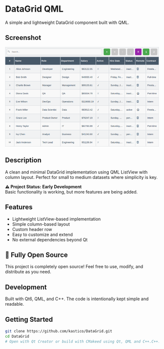 # DataGrid QML

A simple and lightweight DataGrid component built with QML.

## Screenshot

![DataGrid Example](img/DataGridEx1.png)

## Description

A clean and minimal DataGrid implementation using QML ListView with column layout. Perfect for small to medium datasets where simplicity is key.

**⚠️ Project Status: Early Development**  
Basic functionality is working, but more features are being added.

## Features

- Lightweight ListView-based implementation
- Simple column-based layout
- Custom header row
- Easy to customize and extend
- No external dependencies beyond Qt

## 🚀 Fully Open Source

This project is completely open source! Feel free to use, modify, and distribute as you need.

## Development

Built with Qt6, QML, and C++. The code is intentionally kept simple and readable.

## Getting Started

```bash
git clone https://github.com/kastico/DataGrid.git
cd DataGrid
# Open with Qt Creator or build with CMakeed using Qt, QML and C++.C++.

